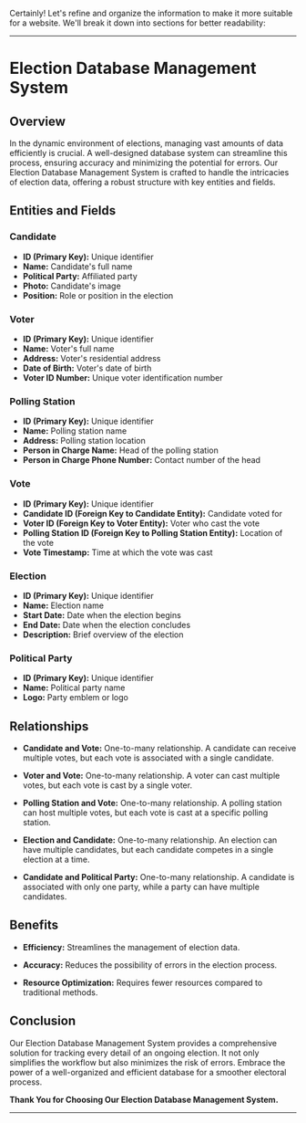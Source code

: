 Certainly! Let's refine and organize the information to make it more suitable for a website. We'll break it down into sections for better readability:

---

# **Election Database Management System**

## Overview
In the dynamic environment of elections, managing vast amounts of data efficiently is crucial. A well-designed database system can streamline this process, ensuring accuracy and minimizing the potential for errors. Our Election Database Management System is crafted to handle the intricacies of election data, offering a robust structure with key entities and fields.

## Entities and Fields

### Candidate
- **ID (Primary Key):** Unique identifier
- **Name:** Candidate's full name
- **Political Party:** Affiliated party
- **Photo:** Candidate's image
- **Position:** Role or position in the election

### Voter
- **ID (Primary Key):** Unique identifier
- **Name:** Voter's full name
- **Address:** Voter's residential address
- **Date of Birth:** Voter's date of birth
- **Voter ID Number:** Unique voter identification number

### Polling Station
- **ID (Primary Key):** Unique identifier
- **Name:** Polling station name
- **Address:** Polling station location
- **Person in Charge Name:** Head of the polling station
- **Person in Charge Phone Number:** Contact number of the head

### Vote
- **ID (Primary Key):** Unique identifier
- **Candidate ID (Foreign Key to Candidate Entity):** Candidate voted for
- **Voter ID (Foreign Key to Voter Entity):** Voter who cast the vote
- **Polling Station ID (Foreign Key to Polling Station Entity):** Location of the vote
- **Vote Timestamp:** Time at which the vote was cast

### Election
- **ID (Primary Key):** Unique identifier
- **Name:** Election name
- **Start Date:** Date when the election begins
- **End Date:** Date when the election concludes
- **Description:** Brief overview of the election

### Political Party
- **ID (Primary Key):** Unique identifier
- **Name:** Political party name
- **Logo:** Party emblem or logo

## Relationships

- **Candidate and Vote:** One-to-many relationship. A candidate can receive multiple votes, but each vote is associated with a single candidate.

- **Voter and Vote:** One-to-many relationship. A voter can cast multiple votes, but each vote is cast by a single voter.

- **Polling Station and Vote:** One-to-many relationship. A polling station can host multiple votes, but each vote is cast at a specific polling station.

- **Election and Candidate:** One-to-many relationship. An election can have multiple candidates, but each candidate competes in a single election at a time.

- **Candidate and Political Party:** One-to-many relationship. A candidate is associated with only one party, while a party can have multiple candidates.

## Benefits

- **Efficiency:** Streamlines the management of election data.
  
- **Accuracy:** Reduces the possibility of errors in the election process.

- **Resource Optimization:** Requires fewer resources compared to traditional methods.

## Conclusion

Our Election Database Management System provides a comprehensive solution for tracking every detail of an ongoing election. It not only simplifies the workflow but also minimizes the risk of errors. Embrace the power of a well-organized and efficient database for a smoother electoral process.

**Thank You for Choosing Our Election Database Management System.**

---
